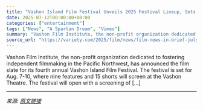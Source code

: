 ```yaml
---
title: "Vashon Island Film Festival Unveils 2025 Festival Lineup, Sets ‘The Balconettes’ For Opening Night – Film News in Brief"
date: 2025-07-12T00:00:00+08:00
categories: ["entertainment"]
tags: ["News", "A Spartan Dream", "Vimeo"]
summary: "Vashon Film Institute, the non-profit organization dedicated to fostering independent filmmaking in the Pacific Northwest, has announced the film slate for its fourth annual Vashon Island Film Festiva"
source_url: "https://variety.com/2025/film/news/film-news-in-brief-july-7-2025-1236447086/"
---
```


Vashon Film Institute, the non-profit organization dedicated to fostering independent filmmaking in the Pacific Northwest, has announced the film slate for its fourth annual Vashon Island Film Festival. The festival is set for Aug. 7-10, where nine features and 15 shorts will screen at the Vashon Theatre. The festival will open with a screening of [&#8230;]

---

*来源: [原文链接](https://variety.com/2025/film/news/film-news-in-brief-july-7-2025-1236447086/)*
